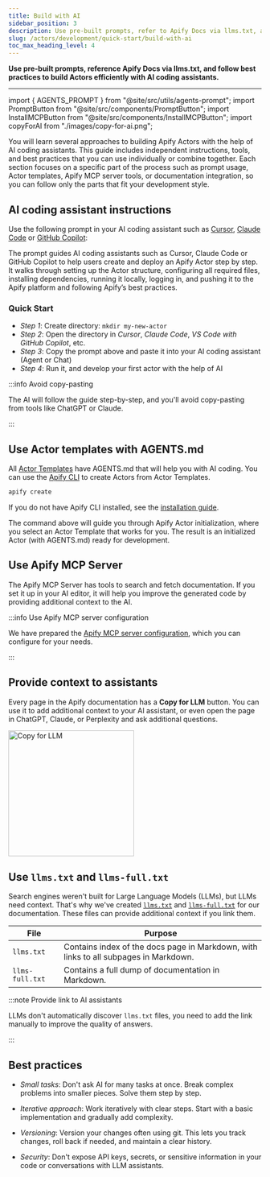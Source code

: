 ```yaml
---
title: Build with AI
sidebar_position: 3
description: Use pre-built prompts, refer to Apify Docs via llms.txt, and follow best practices for effective vibe coding.
slug: /actors/development/quick-start/build-with-ai
toc_max_heading_level: 4
---
```


**Use pre-built prompts, reference Apify Docs via llms.txt, and follow best practices to build Actors efficiently with AI coding assistants.**

---

import { AGENTS_PROMPT } from "@site/src/utils/agents-prompt";
import PromptButton from "@site/src/components/PromptButton";
import InstallMCPButton from "@site/src/components/InstallMCPButton";
import copyForAI from "./images/copy-for-ai.png";

You will learn several approaches to building Apify Actors with the help of AI coding assistants. This guide includes independent instructions, tools, and best practices that you can use individually or combine together. Each section focuses on a specific part of the process such as prompt usage, Actor templates, Apify MCP server tools, or documentation integration, so you can follow only the parts that fit your development style.

## AI coding assistant instructions

Use the following prompt in your AI coding assistant such as [Cursor](https://www.cursor.com/), [Claude Code](https://www.claude.com/product/claude-code) or [GitHub Copilot](https://github.com/features/copilot):

<PromptButton prompt={AGENTS_PROMPT} title="Use pre-built prompt for your AI coding assistant" />

The prompt guides AI coding assistants such as Cursor, Claude Code or GitHub Copilot to help users create and deploy an Apify Actor step by step. It walks through setting up the Actor structure, configuring all required files, installing dependencies, running it locally, logging in, and pushing it to the Apify platform and following Apify’s best practices.

### Quick Start

- _Step 1_: Create directory: `mkdir my-new-actor`
- _Step 2_: Open the directory in _Cursor_, _Claude Code_, _VS Code with GitHub Copilot_, etc.
- _Step 3_: Copy the prompt above and paste it into your AI coding assistant (Agent or Chat)
- _Step 4_: Run it, and develop your first actor with the help of AI

:::info Avoid copy-pasting

The AI will follow the guide step-by-step, and you'll avoid copy-pasting from tools like ChatGPT or Claude.

:::

## Use Actor templates with AGENTS.md

All [Actor Templates](https://apify.com/templates) have AGENTS.md that will help you with AI coding. You can use the [Apify CLI](/cli/docs) to create Actors from Actor Templates.

```bash
apify create
```

If you do not have Apify CLI installed, see the [installation guide](/cli/docs/installation).

The command above will guide you through Apify Actor initialization, where you select an Actor Template that works for you. The result is an initialized Actor (with AGENTS.md) ready for development.

## Use Apify MCP Server

The Apify MCP Server has tools to search and fetch documentation. If you set it up in your AI editor, it will help you improve the generated code by providing additional context to the AI.

:::info Use Apify MCP server configuration

We have prepared the [Apify MCP server configuration](https://mcp.apify.com/), which you can configure for your needs.

:::

## Provide context to assistants

Every page in the Apify documentation has a **Copy for LLM** button. You can use it to add additional context to your AI assistant, or even open the page in ChatGPT, Claude, or Perplexity and ask additional questions.

<img src={copyForAI} alt="Copy for LLM" width="250" />

## Use `llms.txt` and `llms-full.txt`

Search engines weren't built for Large Language Models (LLMs), but LLMs need context. That's why we've created [`llms.txt`](https://docs.apify.com/llms.txt) and [`llms-full.txt`](https://docs.apify.com/llms-full.txt) for our documentation. These files can provide additional context if you link them.

<table>
  <thead>
    <tr>
      <th>File</th>
      <th>Purpose</th>
    </tr>
  </thead>
  <tbody>
    <tr>
      <td><code>llms.txt</code></td>
      <td>Contains index of the docs page in Markdown, with links to all subpages in Markdown.</td>
    </tr>
    <tr>
      <td>
        <code style={{ whiteSpace: 'nowrap' }}>llms-full.txt</code>
      </td>
      <td>Contains a full dump of documentation in Markdown.</td>
    </tr>
  </tbody>
</table>

:::note Provide link to AI assistants

LLMs don't automatically discover `llms.txt` files, you need to add the link manually to improve the quality of answers.

:::

## Best practices

- _Small tasks_: Don't ask AI for many tasks at once. Break complex problems into smaller pieces. Solve them step by step.

- _Iterative approach_: Work iteratively with clear steps. Start with a basic implementation and gradually add complexity.

- _Versioning_: Version your changes often using git. This lets you track changes, roll back if needed, and maintain a clear history.

- _Security_: Don't expose API keys, secrets, or sensitive information in your code or conversations with LLM assistants.
